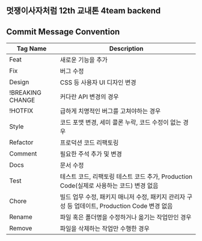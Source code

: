 ## 멋쟁이사자처럼 12th 교내톤 4team backend

## Commit Message Convention

| Tag Name       | Description                                    |
|----------------|------------------------------------------------|
| Feat           | 새로운 기능을 추가                              |
| Fix            | 버그 수정                                      |
| Design         | CSS 등 사용자 UI 디자인 변경                   |
| !BREAKING CHANGE | 커다란 API 변경의 경우                        |
| !HOTFIX        | 급하게 치명적인 버그를 고쳐야하는 경우         |
| Style          | 코드 포맷 변경, 세미 콜론 누락, 코드 수정이 없는 경우 |
| Refactor       | 프로덕션 코드 리팩토링                         |
| Comment        | 필요한 주석 추가 및 변경                       |
| Docs           | 문서 수정                                      |
| Test           | 테스트 코드, 리팩토링 테스트 코드 추가, Production Code(실제로 사용하는 코드) 변경 없음 |
| Chore          | 빌드 업무 수정, 패키지 매니저 수정, 패키지 관리자 구성 등 업데이트, Production Code 변경 없음 |
| Rename         | 파일 혹은 폴더명을 수정하거나 옮기는 작업만인 경우 |
| Remove         | 파일을 삭제하는 작업만 수행한 경우             |

